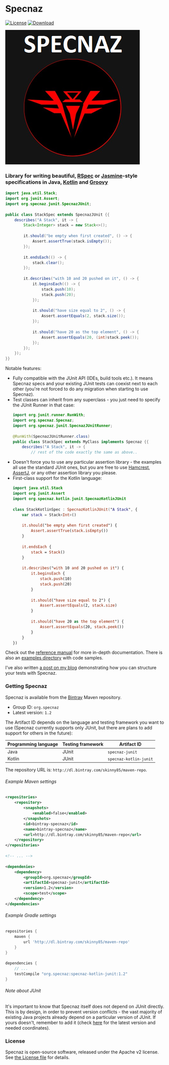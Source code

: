 # Specnaz

[![License](https://img.shields.io/badge/License-Apache%202.0-blue.svg)](https://opensource.org/licenses/Apache-2.0)
[ ![Download](https://api.bintray.com/packages/skinny85/maven-repo/Specnaz/images/download.svg) ](https://bintray.com/skinny85/maven-repo/Specnaz/_latestVersion)

![Specnaz logo](docs/img/specnaz-logo.png)

### Library for writing beautiful, [RSpec](http://rspec.info/) or [Jasmine](http://jasmine.github.io/)-style specifications in Java, [Kotlin](https://kotlinlang.org/) and [Groovy](http://www.groovy-lang.org/)

```java
import java.util.Stack;
import org.junit.Assert;
import org.specnaz.junit.SpecnazJUnit;

public class StackSpec extends SpecnazJUnit {{
    describes("A Stack", it -> {
        Stack<Integer> stack = new Stack<>();

        it.should("be empty when first created", () -> {
            Assert.assertTrue(stack.isEmpty());
        });

        it.endsEach(() -> {
            stack.clear();
        });

        it.describes("with 10 and 20 pushed on it", () -> {
            it.beginsEach(() -> {
                stack.push(10);
                stack.push(20);
            });

            it.should("have size equal to 2", () -> {
                Assert.assertEquals(2, stack.size());
            });

            it.should("have 20 as the top element", () -> {
                Assert.assertEquals(20, (int)stack.peek());
            });
        });
    });
}}
```

Notable features:

* Fully compatible with the JUnit API (IDEs, build tools etc.).
    It means Specnaz specs and your existing JUnit tests can coexist next to each other
    (you're not forced to do any migration when starting to use Specnaz).
* Test classes can inherit from any superclass - you just need to specify the JUnit Runner in that case:
    ```java
    import org.junit.runner.RunWith;
    import org.specnaz.Specnaz;
    import org.specnaz.junit.SpecnazJUnitRunner;
    
    @RunWith(SpecnazJUnitRunner.class)
    public class StackSpec extends MyClass implements Specnaz {{
        describes("A Stack", it -> {
            // rest of the code exactly the same as above..
    ``` 
* Doesn't force you to use any particular assertion library -
    the examples all use the standard JUnit ones, but you are free to use
    [Hamcrest](http://hamcrest.org/), [AssertJ](http://joel-costigliola.github.io/assertj/),
    or any other assertion library you please.
* First-class support for the Kotlin language:
    ```kotlin
    import java.util.Stack
    import org.junit.Assert
    import org.specnaz.kotlin.junit.SpecnazKotlinJUnit
    
    class StackKotlinSpec : SpecnazKotlinJUnit("A Stack", {
        var stack = Stack<Int>()
    
        it.should("be empty when first created") {
            Assert.assertTrue(stack.isEmpty())
        }
    
        it.endsEach {
            stack = Stack()
        }
    
        it.describes("with 10 and 20 pushed on it") {
            it.beginsEach {
                stack.push(10)
                stack.push(20)
            }
    
            it.should("have size equal to 2") {
                Assert.assertEquals(2, stack.size)
            }
    
            it.should("have 20 as the top element") {
                Assert.assertEquals(20, stack.peek())
            }
        }
    })
    ```

Check out the [reference manual](docs/reference-manual.md) for more in-depth documentation.
There is also an [examples directory](src/examples) with code samples.

I've also written [a post on my blog](http://endoflineblog.com/specnaz-my-java-testing-library)
demonstrating how you can structure your tests with Specnaz.

### Getting Specnaz

Specnaz is available from the [Bintray](https://bintray.com/) Maven repository.

* Group ID: `org.specnaz`
* Latest version: `1.2`

The Artifact ID depends on the language and testing framework you want to use
(Specnaz currently supports only JUnit, but there are plans to add support for others in the future):

| Programming language | Testing framework | Artifact ID            |
|----------------------|-------------------|------------------------|
| Java                 | JUnit             | `specnaz-junit`        |
| Kotlin               | JUnit             | `specnaz-kotlin-junit` |

The repository URL is: `http://dl.bintray.com/skinny85/maven-repo`.

###### Example Maven settings

```xml
<repositories>
    <repository>
        <snapshots>
            <enabled>false</enabled>
        </snapshots>
        <id>bintray-specnaz</id>
        <name>bintray-specnaz</name>
        <url>http://dl.bintray.com/skinny85/maven-repo</url>
    </repository>
</repositories>

<!-- ... -->

<dependenies>
    <dependency>
        <groupId>org.specnaz</groupId>
        <artifactId>specnaz-junit</artifactId>
        <version>1.2</version>
        <scope>test</scope>
    </dependency>
</dependencies>
```

###### Example Gradle settings

```groovy
repositories {
    maven {
        url 'http://dl.bintray.com/skinny85/maven-repo'
    }
}

dependencies {
    // ...
    testCompile "org.specnaz:specnaz-kotlin-junit:1.2"
}
```

###### Note about JUnit

It's important to know that Specnaz itself does not depend on JUnit directly.
This is by design, in order to prevent version conflicts -
the vast majority of existing Java projects already depend on a particular version of JUnit.
If yours doesn't, remember to add it
(check [here](https://mvnrepository.com/artifact/junit/junit) for the latest version and needed coordinates).

### License

Specnaz is open-source software, released under the Apache v2 license.
See [the License file](License.txt) for details.
